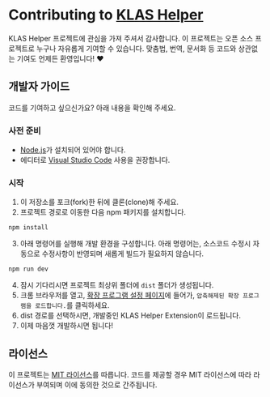 # Contributing to [KLAS Helper](https://github.com/kw-service/klas-helper)

KLAS Helper 프로젝트에 관심을 가져 주셔서 감사합니다. 이 프로젝트는 오픈 소스 프로젝트로 누구나 자유롭게 기여할 수 있습니다. 맞춤법, 번역, 문서화 등 코드와 상관없는 기여도 언제든 환영입니다! ❤

## 개발자 가이드

코드를 기여하고 싶으신가요? 아래 내용을 확인해 주세요.

### 사전 준비

* [Node.js](https://nodejs.org/)가 설치되어 있어야 합니다.
* 에디터로 [Visual Studio Code](https://code.visualstudio.com/) 사용을 권장합니다.

### 시작

1. 이 저장소를 포크(fork)한 뒤에 클론(clone)해 주세요.
2. 프로젝트 경로로 이동한 다음 npm 패키지를 설치합니다.

```shell
npm install
```

3. 아래 명령어를 실행해 개발 환경을 구성합니다. 아래 명령어는, 소스코드 수정시 자동으로 수정사항이 반영되며 새롭게 빌드가 필요하지 않습니다.

```shell
npm run dev
```

4. 잠시 기다리시면 프로젝트 최상위 폴더에 `dist` 폴더가 생성됩니다.
5. 크롬 브라우저를 열고, [확장 프로그램 설정 페이지](chrome://extensions/)에 들어가, `압축해제된 확장 프로그램을 로드합니다.`를 클릭하세요.
6. dist 경로를 선택하시면, 개발중인 KLAS Helper Extension이 로드됩니다.
7. 이제 마음껏 개발하시면 됩니다!

## 라이선스

이 프로젝트는 [MIT 라이선스](https://github.com/kw-service/klas-helper-extension/blob/master/LICENSE)를 따릅니다. 코드를 제공할 경우 MIT 라이선스에 따라 라이선스가 부여되며 이에 동의한 것으로 간주됩니다.
